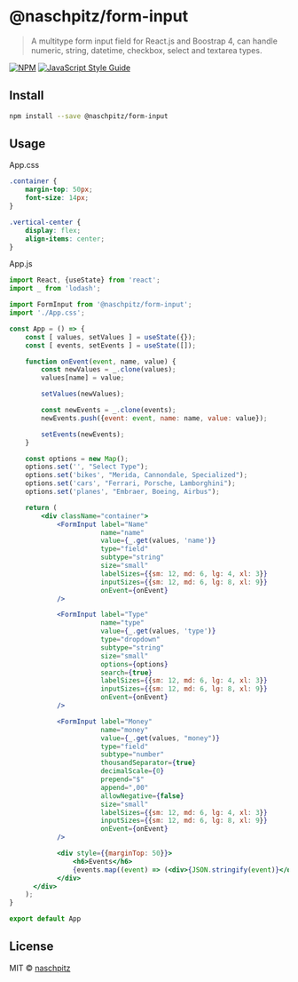 # @naschpitz/form-input

> A multitype form input field for React.js and Boostrap 4, can handle numeric, string, datetime, checkbox, select and textarea types.

[![NPM](https://img.shields.io/npm/v/@naschpitz/form-input.svg)](https://www.npmjs.com/package/@naschpitz/form-input) [![JavaScript Style Guide](https://img.shields.io/badge/code_style-standard-brightgreen.svg)](https://standardjs.com)

## Install

```bash
npm install --save @naschpitz/form-input
```

## Usage
App.css
```css
.container {
    margin-top: 50px;
    font-size: 14px;
}

.vertical-center {
    display: flex;
    align-items: center;
}
```


App.js
```jsx
import React, {useState} from 'react';
import _ from 'lodash';

import FormInput from '@naschpitz/form-input';
import './App.css';

const App = () => {
    const [ values, setValues ] = useState({});
    const [ events, setEvents ] = useState([]);

    function onEvent(event, name, value) {
        const newValues = _.clone(values);
        values[name] = value;

        setValues(newValues);

        const newEvents = _.clone(events);
        newEvents.push({event: event, name: name, value: value});

        setEvents(newEvents);
    }

    const options = new Map();
    options.set('', "Select Type");
    options.set('bikes', "Merida, Cannondale, Specialized");
    options.set('cars', "Ferrari, Porsche, Lamborghini");
    options.set('planes', "Embraer, Boeing, Airbus");

    return (
        <div className="container">
            <FormInput label="Name"
                       name="name"
                       value={_.get(values, 'name')}
                       type="field"
                       subtype="string"
                       size="small"
                       labelSizes={{sm: 12, md: 6, lg: 4, xl: 3}}
                       inputSizes={{sm: 12, md: 6, lg: 8, xl: 9}}
                       onEvent={onEvent}
            />

            <FormInput label="Type"
                       name="type"
                       value={_.get(values, 'type')}
                       type="dropdown"
                       subtype="string"
                       size="small"
                       options={options}
                       search={true}
                       labelSizes={{sm: 12, md: 6, lg: 4, xl: 3}}
                       inputSizes={{sm: 12, md: 6, lg: 8, xl: 9}}
                       onEvent={onEvent}
            />

            <FormInput label="Money"
                       name="money"
                       value={_.get(values, "money")}
                       type="field"
                       subtype="number"
                       thousandSeparator={true}
                       decimalScale={0}
                       prepend="$"
                       append=",00"
                       allowNegative={false}
                       size="small"
                       labelSizes={{sm: 12, md: 6, lg: 4, xl: 3}}
                       inputSizes={{sm: 12, md: 6, lg: 8, xl: 9}}
                       onEvent={onEvent}
            />

            <div style={{marginTop: 50}}>
                <h6>Events</h6>
                {events.map((event) => (<div>{JSON.stringify(event)}</div>))}
            </div>
      </div>
    );
}

export default App
```

## License

MIT © [naschpitz](https://github.com/naschpitz)
